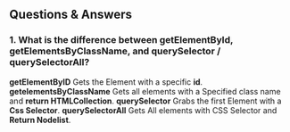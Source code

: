 ##  Questions & Answers

### 1. What is the difference between getElementById, getElementsByClassName, and querySelector / querySelectorAll?

**getElementByID** Gets the Element with a specific **id**.
**getelementsByClassName** Gets all elements with a Specified class name and **return HTMLCollection**.
**querySelector** Grabs the first Element with a **Css Selector**.
**querySelectorAll** Gets All elements with CSS Selector and **Return Nodelist**.
